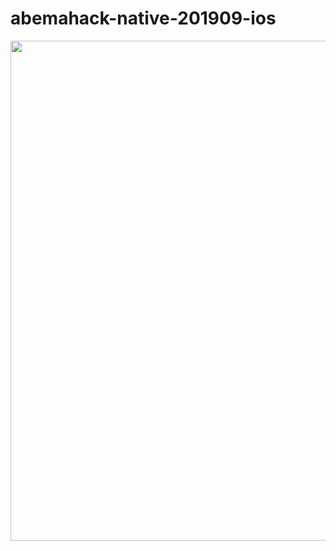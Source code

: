 # abemahack-native-201909-ios

<p align="center">
  <img src="https://github.com/CyberAgentHack/abemahack-native-201909-ios/blob/master/Assets/logo.png" width="800">
</p>

